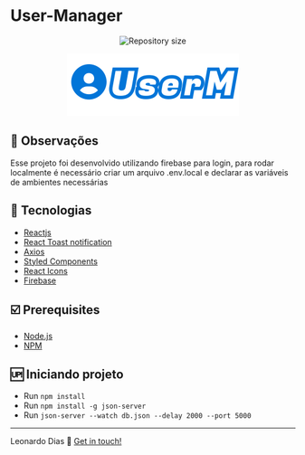 # User-Manager

<p align="center">
  <img alt="Repository size" src="https://img.shields.io/github/repo-size/pleonardodp12/user-manager.svg">
  </a>
</p>

<p align="center">
<img src="./src/assets/logo.svg" alt="logo">
</p>

## [](#technology)📙 Observações

Esse projeto foi desenvolvido utilizando firebase para login, para rodar localmente
é necessário criar um arquivo .env.local e declarar as variáveis de ambientes necessárias

## [](#technology)🚀 Tecnologias
-  <a href="https://pt-br.reactjs.org/">Reactjs</a>
-  <a href="https://github.com/jossmac/react-toast-notifications">React Toast notification</a>
-  <a href="https://github.com/axios/axios">Axios</a>
-  <a href="https://styled-components.com/">Styled Components</a>
-  <a href="https://react-icons.github.io/react-icons/">React Icons</a>
-  <a href="https://firebase.google.com/?hl=pt-br">Firebase</a>

## [](#prerequisites)☑️ Prerequisites
-   [Node.js](https://nodejs.org/en/)
-   [NPM](https://www.npmjs.com/)

## [](#getting-started) 🆙 Iniciando projeto

-  Run `npm install`
-  Run `npm install -g json-server`
-  Run `json-server --watch db.json --delay 2000 --port 5000`

---

Leonardo Dias 👋  [Get in touch!](https://www.linkedin.com/in/pleonardodp/)